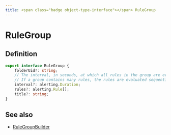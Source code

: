 ```yaml
---
title: <span class="badge object-type-interface"></span> RuleGroup
---
```

# <span class="badge object-type-interface"></span> RuleGroup

## Definition

```typescript
export interface RuleGroup {
	folderUid?: string;
	// The interval, in seconds, at which all rules in the group are evaluated.
	// If a group contains many rules, the rules are evaluated sequentially.
	interval?: alerting.Duration;
	rules?: alerting.Rule[];
	title?: string;
}

```
## See also

 * <span class="badge builder"></span> [RuleGroupBuilder](./builder-RuleGroupBuilder.md)
